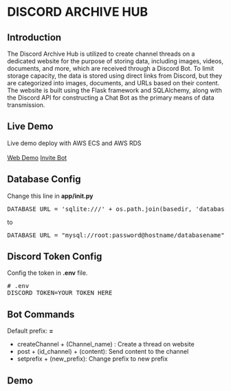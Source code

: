 # DISCORD ARCHIVE HUB

## Introduction
The Discord Archive Hub is utilized to create channel threads on a dedicated website for the purpose of storing data, including images, videos, documents, and more, which are received through a Discord Bot. To limit storage capacity, the data is stored using direct links from Discord, but they are categorized into images, documents, and URLs based on their content. The website is built using the Flask framework and SQLAlchemy, along with the Discord API for constructing a Chat Bot as the primary means of data transmission.

## Live Demo
Live demo deploy with AWS ECS and AWS RDS </br> <br>
[Web Demo](http://ec2-3-237-253-23.compute-1.amazonaws.com/)
[Invite Bot](https://discord.com/oauth2/authorize?client_id=1111854391209766932&permissions=8&scope=bot)

## Database Config
Change this line in **app/__init__.py**
<pre>DATABASE_URL = 'sqlite:///' + os.path.join(basedir, 'database.db') </pre>
to
<pre>DATABASE_URL = "mysql://root:password@hostname/databasename" </pre>


## Discord Token Config
Config the token in **.env** file.
<pre># .env
DISCORD_TOKEN=YOUR_TOKEN_HERE</pre>
## Bot Commands 
  Default prefix: **=**
  + createChannel + (Channel_name) : Create a thread on website
  + post + (id_channel) + (content): Send content to the channel      
  + setprefix + (new_prefix): Change prefix to new prefix

## Demo

